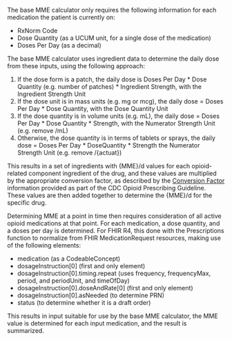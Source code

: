 

The base MME calculator only requires the following information for each medication the patient is currently on:

* RxNorm Code
* Dose Quantity (as a UCUM unit, for a single dose of the medication)
* Doses Per Day (as a decimal)

The base MME calculator uses ingredient data to determine the daily dose from these inputs, using the following approach:

1. If the dose form is a patch, the daily dose is Doses Per Day * Dose Quantity (e.g. number of patches) * Ingredient Strength, with the Ingredient Strength Unit
2. If the dose unit is in mass units (e.g. mg or mcg), the daily dose = Doses Per Day * Dose Quantity, with the Dose Quantity Unit
3. If the dose quantity is in volume units (e.g. mL), the daily dose = Doses Per Day * Dose Quantity * Strength, with the Numerator Strength Unit (e.g. remove /mL)
4. Otherwise, the dose quantity is in terms of tablets or sprays, the daily dose = Doses Per Day * DoseQuantity * Strength the Numerator Strength Unit (e.g. remove /{actuat})

This results in a set of ingredients with {MME}/d values for each opioid-related component ingredient of the drug, and these values are multiplied by the appropriate conversion factor, as described by the [Conversion Factor](https://www.cdc.gov/drugoverdose/pdf/calculating_total_daily_dose-a.pdf) information provided as part of the CDC Opioid Prescribing Guideline. These values are then added together to determine the {MME}/d for the specific drug.

Determining MME at a point in time then requires consideration of all active opioid medications at that point. For each medication, a dose quantity, and a doses per day is determined. For FHIR R4, this done with the Prescriptions function to normalize from FHIR MedicationRequest resources, making use of the following elements:
* medication (as a CodeableConcept)
* dosageInstruction[0] (first and only element)
* dosageInstruction[0].timing.repeat (uses frequency, frequencyMax, period, and periodUnit, and timeOfDay)
* dosageInstruction[0].doseAndRate[0] (first and only element)
* dosageInstruction[0].asNeeded (to determine PRN)
* status (to determine whether it is a draft order)

This results in input suitable for use by the base MME calculator, the MME value is determined for each input medication, and the result is summarized.
